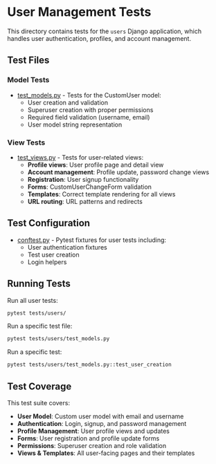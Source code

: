 # User Management Tests

This directory contains tests for the `users` Django application, which handles user authentication, profiles, and account management.

## Test Files

### Model Tests
- [test_models.py](test_models.py) - Tests for the CustomUser model:
  - User creation and validation
  - Superuser creation with proper permissions
  - Required field validation (username, email)
  - User model string representation

### View Tests
- [test_views.py](test_views.py) - Tests for user-related views:
  - **Profile views**: User profile page and detail view
  - **Account management**: Profile update, password change views
  - **Registration**: User signup functionality
  - **Forms**: CustomUserChangeForm validation
  - **Templates**: Correct template rendering for all views
  - **URL routing**: URL patterns and redirects

## Test Configuration

- [conftest.py](conftest.py) - Pytest fixtures for user tests including:
  - User authentication fixtures
  - Test user creation
  - Login helpers

## Running Tests

Run all user tests:
```bash
pytest tests/users/
```

Run a specific test file:
```bash
pytest tests/users/test_models.py
```

Run a specific test:
```bash
pytest tests/users/test_models.py::test_user_creation
```

## Test Coverage

This test suite covers:
- **User Model**: Custom user model with email and username
- **Authentication**: Login, signup, and password management
- **Profile Management**: User profile views and updates
- **Forms**: User registration and profile update forms
- **Permissions**: Superuser creation and role validation
- **Views & Templates**: All user-facing pages and their templates

